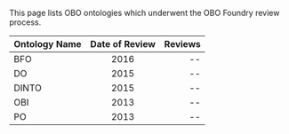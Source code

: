 
This page lists OBO ontologies which underwent the OBO Foundry review process.


| Ontology Name | Date of Review | Reviews |
|---------------|:--------------:|--------:|
| BFO           |      2016      |      -- |
| DO            |      2015      |      -- |
| DINTO         |      2015      |      -- |
| OBI           |      2013      |      -- |
| PO            |      2013      |      -- |
